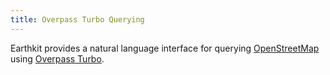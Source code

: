 ```yaml
---
title: Overpass Turbo Querying
---
```


Earthkit provides a natural language interface for querying [OpenStreetMap](https://www.openstreetmap.org/) using [Overpass Turbo](https://overpass-turbo.eu/).